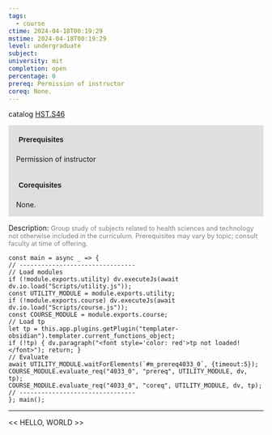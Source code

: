 ```yaml
---
tags:
  - course
ctime: 2024-04-18T00:19:29
mstime: 2024-04-18T00:19:29
level: undergraduate
subject: 
university: mit
completion: open
percentage: 0
prereq: Permission of instructor
coreq: None.
---
```


catalog [HST.S46](http://student.mit.edu/catalog/mHSTb.html#HST.S46)

<span style="display: block; padding: 15px; background-color: rgb(100, 100, 100, 0.2);"><font id="m_prereq4033_0" style="display: block; font-family: Arial, sans-serif; font-weight: bold; padding: 5px">Prerequisites</font><br><span id="prereq4033_0">Permission of instructor</span></span>
<span style="display: block; padding: 15px; background-color: rgb(100, 100, 100, 0.2);"><font id="m_coreq4033_0" style="display: block; font-family: Arial, sans-serif; font-weight: bold; padding: 5px">Corequisites</font><br><span id="coreq4033_0">None.</span></span>

<font style="">Description:</font>
<font style="color: grey; font-size: 0.8rem;">Group study of subjects related to health sciences and technology not otherwise included in the curriculum. Prerequisites may vary by topic; consult faculty at time of offering.</font>

```dataviewjs
const main = async _ => {
// --------------------------------
// Load modules
if (!module.exports.utility) dv.executeJs(await dv.io.load("Scripts/utility.js"));
const UTILITY_MODULE = module.exports.utility;
if (!module.exports.course) dv.executeJs(await dv.io.load("Scripts/course.js"));
const COURSE_MODULE = module.exports.course;
// Load tp
let tp = this.app.plugins.getPlugin("templater-obsidian").templater.current_functions_object;
if (!tp) { dv.paragraph("<font style='color: red'>tp not loaded!</font>"); return; }
// Evaluate
await UTILITY_MODULE.waitForElements(`#m_prereq4033_0`, {timeout:5});
COURSE_MODULE.evaluate_req("4033_0", "prereq", UTILITY_MODULE, dv, tp);
COURSE_MODULE.evaluate_req("4033_0", "coreq", UTILITY_MODULE, dv, tp);
// --------------------------------
}; main();
```

---

<< HELLO, WORLD >>
